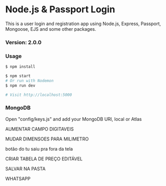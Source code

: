 # Node.js & Passport Login

This is a user login and registration app using Node.js, Express, Passport, Mongoose, EJS and some other packages.

### Version: 2.0.0

### Usage

```sh
$ npm install
```

```sh
$ npm start
# Or run with Nodemon
$ npm run dev

# Visit http://localhost:5000
```

### MongoDB

Open "config/keys.js" and add your MongoDB URI, local or Atlas








AUMENTAR CAMPO DIGITAVEIS 

MUDAR DIMENSOES PARA MILIMETRO

botão do tu saiu pra fora da tela

CRIAR TABELA DE PREÇO EDITÁVEL 

SALVAR NA PASTA

WHATSAPP




























